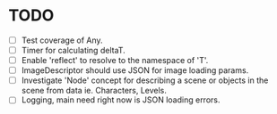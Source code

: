 # TODO

- [ ] Test coverage of Any.
- [ ] Timer for calculating deltaT.
- [ ] Enable 'reflect<T>' to resolve to the namespace of 'T'.
- [ ] ImageDescriptor should use JSON for image loading params.
- [ ] Investigate 'Node' concept for describing a scene or objects in the scene from data ie. Characters, Levels.
- [ ] Logging, main need right now is JSON loading errors.